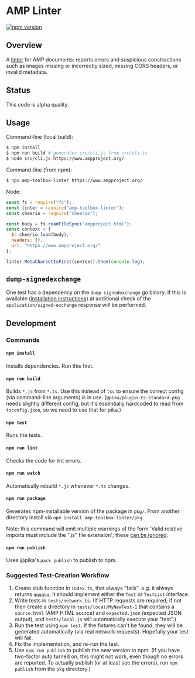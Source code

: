 # AMP Linter

[![npm
version](https://badge.fury.io/js/amp-toolbox-linter.svg)](https://badge.fury.io/js/amp-toolbox-linter)

## Overview

A [linter](<https://en.wikipedia.org/wiki/Lint_(software)>) for AMP documents:
reports errors and suspicious constructions such as images missing or
incorrectly sized, missing CORS headers, or invalid metadata.

## Status

This code is alpha quality.

## Usage

Command-line (local build):

```sh
$ npm install
$ npm run build # generates src/cli.js from src/cli.ts
$ node src/cli.js https://www.ampproject.org/
```

Command-line (from npm):

```sh
$ npx amp-toolbox-linter https://www.ampproject.org/
```

Node:

```js
const fs = require("fs");
const linter = require("amp-toolbox-linter");
const cheerio = require("cheerio");

const body = fs.readFileSync("ampproject.html");
const context = {
  $: cheerio.load(body),
  headers: {},
  url: "https://www.ampproject.org/"
};

linter.MetaCharsetIsFirst(context).then(console.log);
```

## `dump-signedexchange`

One test has a dependency on the `dump-signedexchange` go binary. If this is
available ([installation
instructions](https://github.com/WICG/webpackage/tree/master/go/signedexchange#installation))
at additional check of the `application/signed-exchange` response will be
performed.

## Development

### Commands

#### `npm install`

Installs dependencies. Run this first.

#### `npm run build`

Builds `*.js` from `*.ts`. Use this instead of `tsc` to ensure the correct
config (via command-line arguments) is in use. (`@pika/plugin-ts-standard-pkg`
needs slightly different config, but it's essentially hardcoded to read from
`tsconfig.json`, so we need to use that for pika.)

#### `npm test`

Runs the tests.

#### `npm run lint`

Checks the code for lint errors.

#### `npm run watch`

Automatically rebuild `*.js` whenever `*.ts` changes.

#### `npm run package`

Generates npm-installable version of the package in `pkg/`. From another
directory install via `npm install amp-toolbox-linter/pkg`.

Note: this command will emit multiple warnings of the form 'Valid relative
imports must include the ".js" file extension'; these [can be
ignored](https://github.com/pikapkg/builders/issues/3).

#### `npm run publish`

Uses @pika's `pack publish` to publish to npm.

### Suggested Test-Creation Workflow

1. Create stub function in `index.ts`, that always "fails". e.g. it always
   returns `qqqqqq`. It should implement either the `Test` or `TestList`
   interface.
1. Write tests in `tests/network.ts`. (If HTTP requests are required; if not
   then create a directory in `tests/local/MyNewTest-1` that contains a
   `source.html` (AMP HTML source) and `expected.json` (expected JSON output),
   and `tests/local.js` will automatically execute your "test".)
1. Run the test using `npm test`. If the fixtures can't be found, they will be
   generated automatically (via real network requests). Hopefully your test will
   fail.
1. Fix the implementation, and re-run the test.
1. Use `npm run publish` to publish the new version to npm. (If you have
   two-factor auto turned on, this might not work, even though no errors are
   reported. To actually publish (or at least see the errors), run `npm publish`
   from the `pkg` directory.)
